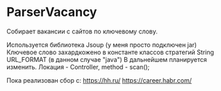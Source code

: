 # ParserVacancy
Собирает вакансии с сайтов по ключевому слову.

Используется библиотека Jsoup (у меня просто подключен jar) 
Ключевое слово захардкожено в константе классов стратегий  String URL_FORMAT (в данном случае "java")
В дальнейшем планируется изменить.
Локация - Controller, method - scan();

Пока реализован сбор с: 
https://hh.ru/
https://career.habr.com/


